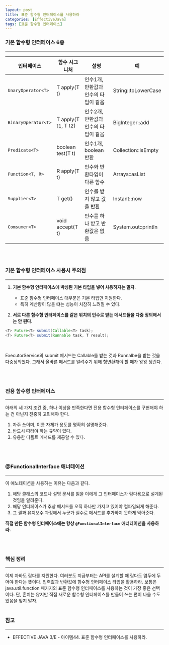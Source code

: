 ```yaml
---
layout: post
title: 표준 함수형 인터페이스를 사용하라
categories: [EffectiveJava]
tags: [표준 함수형 인터페이스]
---
```


### 기본 함수형 인터페이스 6종
<hr>

인터페이스 | 함수 시그니처 | 설명 | 예
---|---|---|----
`UnaryOperator<T>` | T apply(T t) | 인수1개, 반환값과 인수의 타입이 같음 | String::toLowerCase
`BinaryOperator<T>` | T apply(T t1, T t2) | 인수2개, 반환값과 인수의 타입이 같음 | BigInteger::add
`Predicate<T>` | boolean test(T t) | 인수1개, boolean 반환 | Collection::isEmpty
`Function<T, R>` | R apply(T t) | 인수와 반환타입이 다른 함수 | Arrays::asList
`Supplier<T>` | T get() | 인수를 받지 않고 값을 반환 | Instant::now
`Comsumer<T>` | void accept(T t) | 인수를 하나 받고 반환값은 없음 | System.out::println

<br><br>

### 기본 함수형 인터페이스 사용시 주의점 
<hr>

1. **기본 함수형 인터페이스에 박싱된 기본 타입을 넣어 사용하지는 말자**.
    * 표준 함수형 인터페이스 대부분은 기본 타입만 지원한다.
    * 특히 계산량이 많을 떄는 성능이 처참히 느려질 수 있다.
    
2. **서로 다른 함수형 인터페이스를 같은 위치의 인수로 받는 메서드들을 다중 정의해서는 안 된다.**

```java
<T> Future<T> submit(Callable<T> task);
<T> Future<T> submit(Runnable task, T result);
``` 
<br>

ExecutorService의 submit 메서드는 Callable<T>를 받는 것과 Runnalbe을 받는 것을 다중정의했다.
그래서 올바른 메서드를 알려주기 위해 형변환해야 할 때가 왕왕 생긴다.
    
<br><br>

### 전용 함수형 인터페이스
<hr>

아래의 세 가지 조건 중, 하나 이상을 만족한다면 전용 함수형 인터페이스를 구현해야 하는 건 아닌지 진중히 고민해야 한다.

1. 자주 쓰이며, 이름 자체가 용도를 명확히 설명해준다.
2. 반드시 따라야 하는 규약이 있다.
3. 유용한 디폴트 메서드를 제공할 수 있다.

<br><br>

### @FunctionalInterface 애너테이션
<hr>

이 애노테이션을 사용하는 이유는 다음과 같다.

1. 해당 클래스의 코드나 설명 문서를 읽을 이에게 그 인터페이스가 람다용으로 설계된 것임을 알려준다.
2. 해당 인터페이스가 추상 메서드를 오직 하나만 가지고 있어야 컴파일되게 해준다.
3. 그 결과 유지보수 과정에서 누군가 실수로 메서드를 추가하지 못하게 막아준다.

**직접 만든 함수형 인터페이스에는 항상 `@FunctionalInterface` 애너테이션을 사용하라.**

<br><br>

### 핵심 정리
<hr>
이제 자바도 람다를 지원한다.
여러분도 지금부터는 API를 설계할 때 람다도 염두에 두어야 한다는 뜻이다.
입력값과 반환값에 함수형 인터페이스 타입을 활용하라.
보통은 java.util.function 패키지의 표준 함수형 인터페이스를 사용하는 것이 가장 좋은 선택이다.
단, 흔치는 않지만 직접 새로운 함수형 인터페이스를 만들어 쓰는 편이 나을 수도 있음을 잊지 말자.
<br><br>

### 참고
<hr>

* EFFECTIVE JAVA 3/E - 아이템44. 표준 함수형 인터페이스를 사용하라.